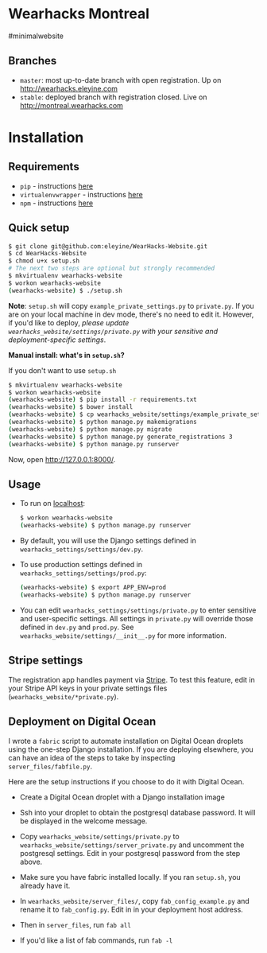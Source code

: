 # Wearhacks Montreal 
#minimalwebsite 

## Branches

* `master`: most up-to-date branch with open registration. Up on <http://wearhacks.eleyine.com>
* `stable`: deployed branch with registration closed. Live on <http://montreal.wearhacks.com>

# Installation

## Requirements

* `pip` - instructions [here](https://pip.pypa.io/en/latest/installing.html)
* `virtualenvwrapper` - instructions [here](https://virtualenvwrapper.readthedocs.org/en/latest/install.html)
* `npm` - instructions [here](https://docs.npmjs.com/getting-started/installing-node)

## Quick setup

```bash
$ git clone git@github.com:eleyine/WearHacks-Website.git
$ cd WearHacks-Website
$ chmod u+x setup.sh
# The next two steps are optional but strongly recommended
$ mkvirtualenv wearhacks-website
$ workon wearhacks-website
(wearhacks-website) $ ./setup.sh
```

**Note**: `setup.sh` will copy `example_private_settings.py` to `private.py`. If you are on your local machine in dev mode, there's no need to edit it. However, if you'd like to deploy, *please update `wearhacks_website/settings/private.py` with your sensitive and deployment-specific settings*.

**Manual install: what's in `setup.sh`?**

If you don't want to use `setup.sh`

```bash
$ mkvirtualenv wearhacks-website
$ workon wearhacks-website
(wearhacks-website) $ pip install -r requirements.txt
(wearhacks-website) $ bower install
(wearhacks-website) $ cp wearhacks_website/settings/example_private_settings.py wearhacks_website/settings/private.py
(wearhacks-website) $ python manage.py makemigrations
(wearhacks-website) $ python manage.py migrate
(wearhacks-website) $ python manage.py generate_registrations 3
(wearhacks-website) $ python manage.py runserver
```

Now, open <http://127.0.0.1:8000/>.

## Usage

* To run on [localhost](http://127.0.0.1:8000/):

    ```bash
    $ workon wearhacks-website
    (wearhacks-website) $ python manage.py runserver
    ```

* By default, you will use the Django settings defined in `wearhacks_settings/settings/dev.py`. 
* To use production settings defined in `wearhacks_settings/settings/prod.py`:

    ```bash
    (wearhacks-website) $ export APP_ENV=prod
    (wearhacks-website) $ python manage.py runserver
    ```

* You can edit `wearhacks_settings/settings/private.py` to enter sensitive and user-specific settings. All settings in `private.py` will override those defined in `dev.py` and `prod.py`. See `wearhacks_website/settings/__init__.py` for more information.

## Stripe settings

The registration app handles payment via [Stripe](https://stripe.com). To test this feature, edit in your Stripe API keys in your private settings files (`wearhacks_website/*private.py`).

## Deployment on Digital Ocean

I wrote a `fabric` script to automate installation on Digital Ocean droplets using the one-step Django installation. If you are deploying elsewhere, you can have an idea of the steps to take by inspecting `server_files/fabfile.py`. 

Here are the setup instructions if you choose to do it with Digital Ocean. 

* Create a Digital Ocean droplet with a Django installation image
* Ssh into your droplet to obtain the postgresql database password. It will be displayed in the welcome message. 
* Copy `wearhacks_website/settings/private.py` to `wearhacks_website/settings/server_private.py` and uncomment the postgresql settings. Edit in your postgresql password from the step above.

* Make sure you have fabric installed locally. If you ran `setup.sh`, you already have it.
* In `wearhacks_website/server_files/`, copy `fab_config_example.py` and rename it to `fab_config.py`. Edit in in your deployment host address.
* Then in `server_files`, run `fab all`
* If you'd like a list of fab commands, run `fab -l`
